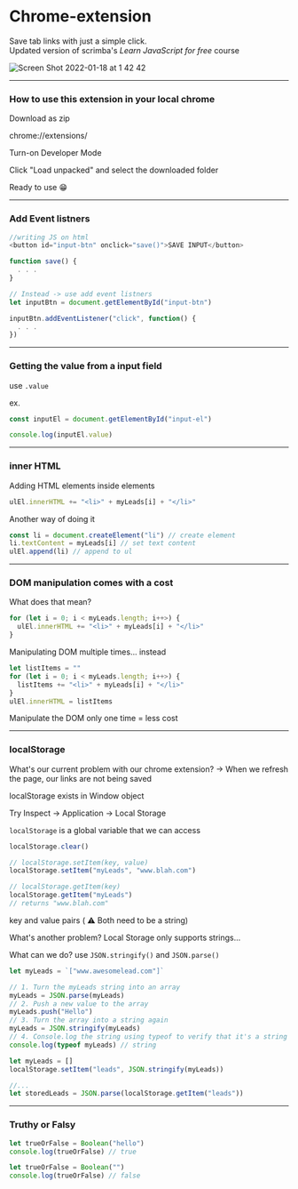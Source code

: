 # Chrome-extension
Save tab links with just a simple click.  
Updated version of scrimba's *Learn JavaScript for free* course

![Screen Shot 2022-01-18 at 1 42 42](https://user-images.githubusercontent.com/76512208/149808866-89740858-18dc-48f0-9847-1136277521e5.png)

<hr>

### How to use this extension in your local chrome

Download as zip

chrome://extensions/

Turn-on Developer Mode

Click "Load unpacked" and select the downloaded folder

Ready to use 😁

<hr>

### Add Event listners

``` javascript
//writing JS on html
<button id="input-btn" onclick="save()">SAVE INPUT</button>

function save() {
  . . .
}

// Instead -> use add event listners
let inputBtn = document.getElementById("input-btn")

inputBtn.addEventListener("click", function() {
  . . .
})
```
<hr>

### Getting the value from a input field

use `.value`

ex.
``` javascript
const inputEl = document.getElementById("input-el")

console.log(inputEl.value)
```

<hr>

### inner HTML

Adding HTML elements inside elements

``` javascript
ulEl.innerHTML += "<li>" + myLeads[i] + "</li>"
```
Another way of doing it

``` javascript
const li = document.createElement("li") // create element
li.textContent = myLeads[i] // set text content
ulEl.append(li) // append to ul
```
<hr>

### DOM manipulation comes with a cost

What does that mean?

``` javascript
for (let i = 0; i < myLeads.length; i++>) {
  ulEl.innerHTML += "<li>" + myLeads[i] + "</li>"
}
```
Manipulating DOM multiple times... instead

``` javascript
let listItems = ""
for (let i = 0; i < myLeads.length; i++>) {
  listItems += "<li>" + myLeads[i] + "</li>"
}
ulEl.innerHTML = listItems
```

Manipulate the DOM only one time = less cost

<hr>

### localStorage

What's our current problem with our chrome extension?
-> When we refresh the page, our links are not being saved

localStorage exists in Window object

Try
Inspect -> Application -> Local Storage

`localStorage` is a global variable that we can access

``` javascript
localStorage.clear()

// localStorage.setItem(key, value)
localStorage.setItem("myLeads", "www.blah.com")

// localStorage.getItem(key)
localStorage.getItem("myLeads")
// returns "www.blah.com"
```
key and value pairs ( ⚠️ Both need to be a string)

What's another problem?
Local Storage only supports strings...

What can we do?
use `JSON.stringify()` and `JSON.parse()`

``` javascript
let myLeads = `["www.awesomelead.com"]`

// 1. Turn the myLeads string into an array
myLeads = JSON.parse(myLeads)
// 2. Push a new value to the array
myLeads.push("Hello")
// 3. Turn the array into a string again
myLeads = JSON.stringify(myLeads)
// 4. Console.log the string using typeof to verify that it's a string
console.log(typeof myLeads) // string
```

``` javascript
let myLeads = []
localStorage.setItem("leads", JSON.stringify(myLeads))

//...
let storedLeads = JSON.parse(localStorage.getItem("leads"))
```
<hr>

### Truthy or Falsy

``` javascript
let trueOrFalse = Boolean("hello")
console.log(trueOrFalse) // true

let trueOrFalse = Boolean("")
console.log(trueOrFalse) // false
```
